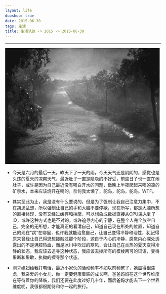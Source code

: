 ```yaml
---
layout: life
duoshuo: true
date: 2015-06-30
tags: 生活
title: 生活轨迹 -> 2015 -> 2015-06-30
---
```


*******

![下雨了](/life/2015/2015res/2015-06-30.gif)

>
* 今天是六月的最后一天，昨天下了一天的雨，今天天气还是阴阴的，感觉也是久违的夏天的凉爽天气，最近肚子一直是隐隐的不好受，前些日子也一直在闹肚子，或许是因为自己最近没有喝白开水的问题，做晚上半夜爬起来喝的凉的矿泉水，本来应该烧开在喝的，奈何我太懒了，鸵鸟，鸵鸟，鸵鸟。WTF。

>
* 其实至此为止，我是没有什么要说的，但是为了强制让我自己注意力集中，不在胡思乱想，所以强制让自己的手和大脑不要停歇，现在所写，都是大脑所想的直接体现，没有又经过缓存和揣摩，可以想象成数据直接从CPU进入到了IO，或许这种方式也是不对的，或许追寻内心的宁静，在整个人完全放空自己，完全的无所想，才能真正的看清自己，知道自己现在所处的位置，知道自己的现在"病"在哪里，也许我就能治愈自己，让自己变得冷静和理性，犹记得原来曾经让自己得思想接触过那个阶段，源自于内心的冷静，感觉内心深处透露出的不是满腔热血，而是冰川中吹过的寒风，会让自己在炎热的夏天变得冷静的状态，我应该去追寻这种状态，我应该去掉所有的模棱两可的词语，变得果断和果敢，执拗的探寻那个状态。

>
* 刚才媳妇给我打电话，最近小家伙的活动频率不如以前频繁了，她显得很焦虑，我亲爱的小女儿，你一定要健康着装的成长啊，爸爸妈妈在这个世界维度在等待着你的降临，我们还要在此度过好几十年，而后爸妈才能去下一个世界维度呢，我很都很期待和你一起的旅行。
